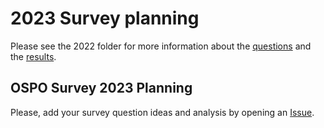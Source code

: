 # 2023 Survey planning

Please see the 2022 folder for more information about the [questions](https://github.dev/todogroup/osposurvey/blob/main/2022/questions.md) and the [results](https://github.dev/todogroup/osposurvey/blob/d0277a69f584e9ea74ed779211488d4c3e92068f/2022/README.md).


## OSPO Survey 2023 Planning

Please, add your survey question ideas and analysis by opening an [Issue](https://github.com/todogroup/osposurvey/issues).
